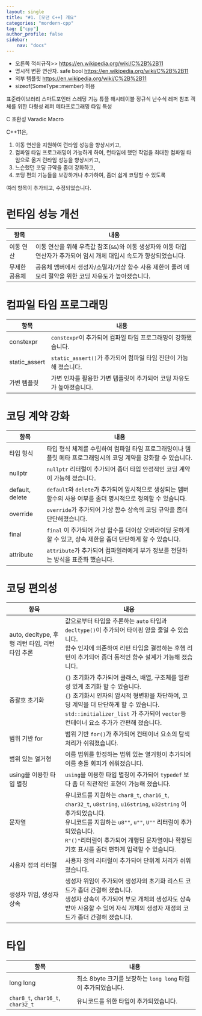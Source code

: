 ```yaml
---
layout: single
title: "#1. [모던 C++] 개요"
categories: "mordern-cpp"
tag: ["cpp"]
author_profile: false
sidebar: 
    nav: "docs"
---
```

* 오른쪽 꺽쇠규칙>> https://en.wikipedia.org/wiki/C%2B%2B11
* 명시적 변환 연산자. safe bool https://en.wikipedia.org/wiki/C%2B%2B11
* 외부 템플릿 https://en.wikipedia.org/wiki/C%2B%2B11
* sizeof(SomeType::member) 허용

표준라이브러리
스마트포인터
스레딩 기능
튜플
해시테이블
정규식
난수식
레퍼 참조
객체를 위한 다형성 레퍼
메타프로그래밍 타입 특성

C 호환성
Varadic Macro


C++11은, 

1. 이동 연산을 지원하여 런타임 성능을 향상시키고, 
2. 컴파일 타임 프로그래밍이 가능하게 하여, 런타임에 했던 작업을 최대한 컴파일 타임으로 옮겨 런타임 성능을 향상시키고,
3. 느슨했던 코딩 규약을 좀더 강화하고,
4. 코딩 편의 기능들을 보강하거나 추가하여, 좀더 쉽게 코딩할 수 있도록

여러 항목이 추가되고, 수정되었습니다.

# 런타임 성능 개선

|항목|내용|
|--|--|
|이동 연산|이동 연산을 위해 우측값 참조(`&&`)와 이동 생성자와 이동 대입 연산자가 추가되어 임시 개체 대입시 속도가 향상되었습니다.|
|무제한 공용체|공용체 멤버에서 생성자/소멸자/가상 함수 사용 제한이 풀려 메모리 절약을 위한 코딩 자유도가 높아졌습니다.|

# 컴파일 타임 프로그래밍

|항목|내용|
|--|--|
|constexpr|`constexpr`이 추가되어 컴파일 타임 프로그래밍이 강화됐습니다.|
|static_assert|`static_assert()`가 추가되어 컴파일 타임 진단이 가능해 졌습니다.| 
|가변 템플릿|가변 인자를 활용한 가변 템플릿이 추가되어 코딩 자유도가 높아졌습니다.|

# 코딩 계약 강화

|항목|내용|
|--|--|
|타입 형식|타입 형식 체계를 수립하여 컴파일 타임 프로그래밍이나 템플릿 메타 프로그래밍시의 코딩 계약을 강화할 수 있습니다.|
|nullptr|`nullptr` 리터럴이 추가되어 좀더 타입 안정적인 코딩 계약이 가능해 졌습니다.|
|default, delete| `default`와 `delete`가 추가되어 암시적으로 생성되는 멤버 함수의 사용 여부를 좀더 명시적으로 정의할 수 있습니다.|
|override|`override`가 추가되어 가상 함수 상속의 코딩 규약을 좀더 단단해졌습니다.|
|final| `final` 이 추가되어 가상 함수를 더이상 오버라이딩 못하게 할 수 있고, 상속 제한을 좀더 단단하게 할 수 있습니다.|
|attribute|`attribute`가 추가되어 컴파일러에게 부가 정보를 전달하는 방식을 표준화 했습니다.|

# 코딩 편의성

|항목|내용|
|--|--|
|auto, decltype, 후행 리턴 타입, 리턴 타입 추론|값으로부터 타입을 추론하는 `auto` 타입과 `decltype()`이 추가되어 타이핑 양을 줄일 수 있습니다.<br/>함수 인자에 의존하여 리턴 타입을 결정하는 후행 리턴이 추가되어 좀더 동적인 함수 설계가 가능해 졌습니다.|
|중괄호 초기화|`{}` 초기화가 추가되어 클래스, 배열, 구조체를 일관성 있게 초기화 할 수 있습니다.<br/> `{}` 초기화시 인자의 암시적 형변환을 차단하여, 코딩 계약을 더 단단하게 할 수 있습니다.<br/>`std::initializer_list` 가 추가되어 `vector`등 컨테이너 요소 추가가 간편해 졌습니다.|
|범위 기반 for|범위 기반 `for()`가 추가되어 컨테이너 요소의 탐색 처리가 쉬워졌습니다.|
|범위 있는 열거형|이름 범위를 한정하는 범위 있는 열거형이 추가되어 이름 충돌 회피가 쉬워졌습니다.|
|using을 이용한 타입 별칭|`using`을 이용한 타입 별칭이 추가되어 `typedef` 보다 좀 더 직관적인 표현이 가능해 졌습니다.|
|문자열|유니코드를 지원하는 `char8_t`, `char16_t`, `char32_t`, `u8string`, `u16string`, `u32string` 이 추가되었습니다.<br/>유니코드를 지원하는 `u8""`, `u""`, `U""` 리터럴이 추가되었습니다.<br/>`R"()"`리터럴이 추가되어 개행된 문자열이나 확장된 기호 표시를 좀더 편하게 입력할 수 있습니다.|
|사용자 정의 리터럴|사용자 정의 리터럴이 추가되어 단위계 처리가 쉬워졌습니다.|
|생성자 위임, 생성자 상속|생성자 위임이 추가되어 생성자의 초기화 리스트 코드가 좀더 간결해 졌습니다.<br/>생성자 상속이 추가되어 부모 개체의 생성자도 상속받아 사용할 수 있어 자식 개체의 생성자 재정의 코드가 좀더 간결해 졌습니다.|

# 타입

|항목|내용|
|--|--|
|long long|최소 8byte 크기를 보장하는 `long long` 타입이 추가되었습니다.|
|`char8_t`, `char16_t`, `char32_t`|유니코드를 위한 타입이 추가되었습니다.|


